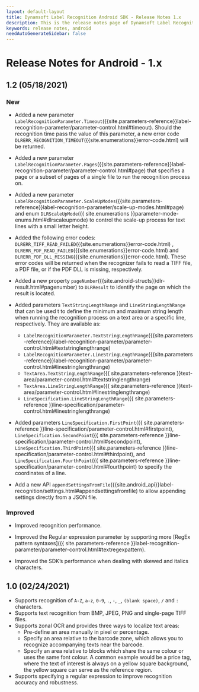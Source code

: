 ```yaml
---
layout: default-layout
title: Dynamsoft Label Recognition Android SDK - Release Notes 1.x
description: This is the release notes page of Dynamsoft Label Recognition for Android SDK version 1.x.
keywords: release notes, android
needAutoGenerateSidebar: false
---
```


# Release Notes for Android - 1.x

## 1.2 (05/18/2021)

### New

- Added a new parameter `LabelRecognitionParameter.Timeout`({{site.parameters-reference}}label-recognition-parameter/parameter-control.html#timeout). Should the recognition time pass the value of this parameter, a new error code `DLRERR_RECOGNITION_TIMEOUT`({{site.enumerations}}error-code.html) will be returned.

- Added a new parameter `LabelRecognitionParameter.Pages`({{site.parameters-reference}}label-recognition-parameter/parameter-control.html#page) that specifies a page or a subset of pages of a single file to run the recognition process on.

- Added a new parameter `LabelRecognitionParameter.ScaleUpModes`({{site.parameters-reference}}label-recognition-parameter/scale-up-modes.html#page) and enum `DLRScaleUpMode`({{ site.enumerations }}parameter-mode-enums.html#dlrscaleupmode) to control the scale-up process for text lines with a small letter height.

- Added the following error codes: `DLRERR_TIFF_READ_FAILED`({{site.enumerations}}error-code.html) , `DLRERR_PDF_READ_FAILED`({{site.enumerations}}error-code.html) and `DLRERR_PDF_DLL_MISSING`({{site.enumerations}}error-code.html). These error codes will be returned when the recognizer fails to read a TIFF file, a PDF file, or if the PDF DLL is missing, respectively.

- Added a new property `pageNumber`({{site.android-structs}}dlr-result.html#pagenumber) to `DLRResult` to identify the page on which the result is located.

- Added parameters `TextStringLengthRange` and `LineStringLengthRange` that can be used t to define the minimum and maximum string length when running the recognition process on a text area or a specific line, respectively. They are available as:
  - `LabelRecognitionParameter.TextStringLengthRange`({{site.parameters-reference}}label-recognition-parameter/parameter-control.html#textstringlengthrange)
  - `LabelRecognitionParameter.LineStringLengthRange`({{site.parameters-reference}}label-recognition-parameter/parameter-control.html#linestringlengthrange)
  - `TextArea.TextStringLengthRange`({{ site.parameters-reference }}text-area/parameter-control.html#textstringlengthrange)
  - `TextArea.LineStringLengthRange`({{ site.parameters-reference }}text-area/parameter-control.html#linestringlengthrange)
  - `LineSpecification.LineStringLengthRange`({{ site.parameters-reference }}line-specification/parameter-control.html#linestringlengthrange)

- Added parameters `LineSpecification.FirstPoint`({{ site.parameters-reference }}line-specification/parameter-control.html#firstpoint), `LineSpecification.SecondPoint`({{ site.parameters-reference }}line-specification/parameter-control.html#secondpoint), `LineSpecification.ThirdPoint`({{ site.parameters-reference }}line-specification/parameter-control.html#thirdpoint), and `LineSpecification.FourthPoint`({{ site.parameters-reference }}line-specification/parameter-control.html#fourthpoint) to specify the coordinates of a line.

- Add a new API `appendSettingsFromFile`({{site.android_api}}label-recognition/settings.html#appendsettingsfromfile) to allow appending settings directly from a JSON file.

### Improved

- Improved recognition performance.

- Improved the Regular expression parameter by supporting more [RegEx pattern syntaxes]({{ site.parameters-reference }}label-recognition-parameter/parameter-control.html#textregexpattern).

- Improved the SDK’s performance when dealing with skewed and italics characters.


## 1.0 (02/24/2021)

- Supports recognition of `A-Z`, `a-z`, `0-9`, `.`, `-`, `_`, `(blank space)`, `/` and `:` characters. 
- Supports text recognition from BMP, JPEG, PNG and single-page TIFF files.
- Supports zonal OCR and provides three ways to localize text areas:
    - Pre-define an area manually in pixel or percentage.
    - Specify an area relative to the barcode zone, which allows you to recognize accompanying texts near the barcode. 
    - Specify an area relative to blocks which share the same colour or uses the same font colour. A common example would be a price tag, where the text of interest is always on a yellow square background, the yellow square can serve as the reference region.
- Supports specifying a regular expression to improve recognition accuracy and robustness.
